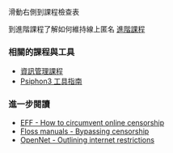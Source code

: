 [Title]: # (現在怎樣?)
[Order]: # (10)

滑動右側到課程檢查表

到進階課程了解如何維持線上匿名
[進階課程](umbrella://lesson/the-internet/1)

### 相關的課程與工具

* [資訊管理課程](umbrella://lesson/managing-information)
* [Psiphon3 工具指南](umbrella://lesson/psiphon)

### 進一步閱讀
* [EFF - How to circumvent online censorship](https://ssd.eff.org/en/module/how-circumvent-online-censorship)
* [Floss manuals - Bypassing censorship](en.flossmanuals.net/bypassing-censorship/)
* [OpenNet - Outlining internet restrictions](https://opennet.net)